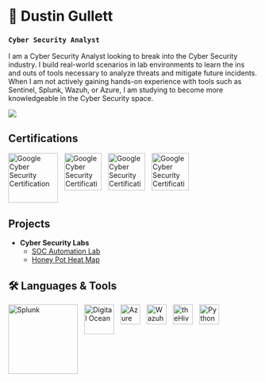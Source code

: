 <!DOCTYPE html>
<html lang="en">

<head>
<meta charset="UTF-8">
<meta name="viewport" content="width=device-width, initial-scale=1.0">
</head>

<body>


<h1>🔐 Dustin Gullett</h1>

<h3><code>Cyber Security Analyst</code></h3>

<p>
        I am a Cyber Security Analyst looking to break into the Cyber Security industry. I build real-world scenarios in lab environments to learn the ins and outs of tools necessary to analyze threats and mitigate future incidents. When I am not actively gaining hands-on experience with tools such as Sentinel, Splunk, Wazuh, or Azure, I am studying to become more knowledgeable in the Cyber Security space.
</p>

<a href="https://www.linkedin.com/in/dagullett/"><img src="https://img.shields.io/badge/-LinkedIn-0072b1?&style=for-the-badge&logo=linkedin&logoColor=white" /></a>

<h2>Certifications</h2>

<img align="left" alt="Google Cyber Security Certification" width="100px" src="https://github.com/dagullett/dagullett/assets/75142644/34904b45-84e6-4faa-86fc-dc8f79220178" style="padding-right:10px;"/>
<img align="left" alt="Google Cyber Security Certification" width="75px" src="https://github.com/dagullett/dagullett/assets/75142644/b7f589ff-a7e7-4a77-b0bb-89acc2a2b48f" style="padding-right:10px;"/>
<img align="left" alt="Google Cyber Security Certification" width="75px" src="https://github.com/dagullett/dagullett/assets/75142644/9b5cbe76-fec0-4f38-b4d2-aabfec20773b" style="padding-right:10px;"/>
<img align="left" alt="Google Cyber Security Certification" width="75px" src="https://github.com/dagullett/dagullett/assets/75142644/12e2f36c-5098-480c-a277-e7512af2dfda" style="padding-right:10px;"/>
<br clear="left">

<h2> Projects</h2>

- <b>Cyber Security Labs</b>
  - [SOC Automation Lab](https://github.com/dagullett/SOC-Automation)
  - [Honey Pot Heat Map](https://github.com/dagullett/Wazuh-HoneyPot-Heat-Map)

<h2>🛠 Languages & Tools</h2>

<img align="left" alt="Splunk" width="140px" style="padding-right:10px;" src="https://github.com/dagullett/dagullett/assets/75142644/340d8b8a-3d43-476d-872d-8bbb02b75cac"/>
<img align="left" alt="Digital Ocean" width="60px" style="padding-right:10px;" src="https://github.com/dagullett/dagullett/assets/75142644/d1d0757c-08b6-4578-9615-966787fbda5c"/>
<img align="left" alt="Azure" width="40px" style="padding-right:10px;" src="https://cdn.jsdelivr.net/gh/devicons/devicon/icons/azure/azure-original.svg"/> 
<img align="left" alt="Wazuh" width="40px" style="padding-right:10px;" src="https://github.com/dagullett/dagullett/assets/75142644/3881489c-145f-4f3e-9d3a-61c2c3700194"/>
<img align="left" alt="theHive" width="40px" style="padding-right:10px;" src="https://github.com/dagullett/dagullett/assets/75142644/1972dce6-e146-49c0-b26d-2b12d0d629d9"/>
<img align="left" alt="Python" width="40px" style="padding-right:10px;" src="https://cdn.jsdelivr.net/gh/devicons/devicon/icons/python/python-original.svg"/>

<br clear="left">

</body>
